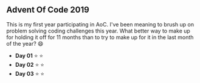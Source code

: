 ## Advent Of Code 2019

This is my first year participating in AoC. I've been meaning to brush up on problem solving coding challenges this year. What better way to make up for holding it off for 11 months than to try to make up for it in the last month of the year? :smile:


- **Day 01** :star: :star:
- **Day 02** :star: :star:
- **Day 03** :star: :star:

